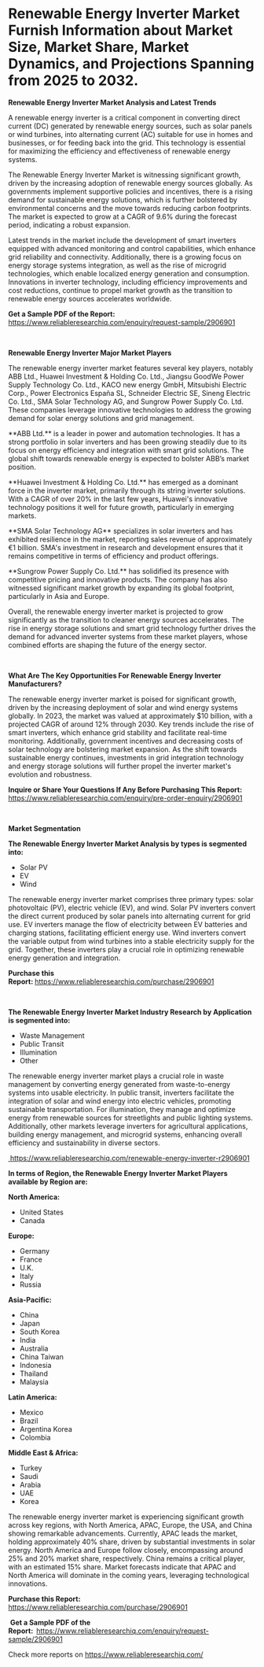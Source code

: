 <p><h1>Renewable Energy Inverter Market Furnish Information about Market Size, Market Share, Market Dynamics, and Projections Spanning from 2025 to 2032.</h1></p><p><strong>Renewable Energy Inverter Market Analysis and Latest Trends</strong></p>
<p><p>A renewable energy inverter is a critical component in converting direct current (DC) generated by renewable energy sources, such as solar panels or wind turbines, into alternating current (AC) suitable for use in homes and businesses, or for feeding back into the grid. This technology is essential for maximizing the efficiency and effectiveness of renewable energy systems.</p><p>The Renewable Energy Inverter Market is witnessing significant growth, driven by the increasing adoption of renewable energy sources globally. As governments implement supportive policies and incentives, there is a rising demand for sustainable energy solutions, which is further bolstered by environmental concerns and the move towards reducing carbon footprints. The market is expected to grow at a CAGR of 9.6% during the forecast period, indicating a robust expansion.</p><p>Latest trends in the market include the development of smart inverters equipped with advanced monitoring and control capabilities, which enhance grid reliability and connectivity. Additionally, there is a growing focus on energy storage systems integration, as well as the rise of microgrid technologies, which enable localized energy generation and consumption. Innovations in inverter technology, including efficiency improvements and cost reductions, continue to propel market growth as the transition to renewable energy sources accelerates worldwide.</p></p>
<p><strong>Get a Sample PDF of the Report:&nbsp;</strong> <a href="https://www.reliableresearchiq.com/enquiry/request-sample/2906901?utm_campaign=2926&utm_medium=2&utm_source=Github&utm_content=ia&utm_term=12032025&utm_id=renewable-energy-inverter">https://www.reliableresearchiq.com/enquiry/request-sample/2906901</a></p>
<p>&nbsp;</p>
<p><strong>Renewable Energy Inverter Major Market Players</strong></p>
<p><p>The renewable energy inverter market features several key players, notably ABB Ltd., Huawei Investment & Holding Co. Ltd., Jiangsu GoodWe Power Supply Technology Co. Ltd., KACO new energy GmbH, Mitsubishi Electric Corp., Power Electronics España SL, Schneider Electric SE, Sineng Electric Co. Ltd., SMA Solar Technology AG, and Sungrow Power Supply Co. Ltd. These companies leverage innovative technologies to address the growing demand for solar energy solutions and grid management.</p><p>**ABB Ltd.** is a leader in power and automation technologies. It has a strong portfolio in solar inverters and has been growing steadily due to its focus on energy efficiency and integration with smart grid solutions. The global shift towards renewable energy is expected to bolster ABB’s market position.</p><p>**Huawei Investment & Holding Co. Ltd.** has emerged as a dominant force in the inverter market, primarily through its string inverter solutions. With a CAGR of over 20% in the last few years, Huawei's innovative technology positions it well for future growth, particularly in emerging markets.</p><p>**SMA Solar Technology AG** specializes in solar inverters and has exhibited resilience in the market, reporting sales revenue of approximately €1 billion. SMA's investment in research and development ensures that it remains competitive in terms of efficiency and product offerings.</p><p>**Sungrow Power Supply Co. Ltd.** has solidified its presence with competitive pricing and innovative products. The company has also witnessed significant market growth by expanding its global footprint, particularly in Asia and Europe.</p><p>Overall, the renewable energy inverter market is projected to grow significantly as the transition to cleaner energy sources accelerates. The rise in energy storage solutions and smart grid technology further drives the demand for advanced inverter systems from these market players, whose combined efforts are shaping the future of the energy sector.</p></p>
<p>&nbsp;</p>
<p><strong>What Are The Key Opportunities For Renewable Energy Inverter Manufacturers?</strong></p>
<p><p>The renewable energy inverter market is poised for significant growth, driven by the increasing deployment of solar and wind energy systems globally. In 2023, the market was valued at approximately $10 billion, with a projected CAGR of around 12% through 2030. Key trends include the rise of smart inverters, which enhance grid stability and facilitate real-time monitoring. Additionally, government incentives and decreasing costs of solar technology are bolstering market expansion. As the shift towards sustainable energy continues, investments in grid integration technology and energy storage solutions will further propel the inverter market's evolution and robustness.</p></p>
<p><strong>Inquire or Share Your Questions If Any Before Purchasing This Report:</strong> <a href="https://www.reliableresearchiq.com/enquiry/pre-order-enquiry/2906901?utm_campaign=2926&utm_medium=2&utm_source=Github&utm_content=ia&utm_term=12032025&utm_id=renewable-energy-inverter">https://www.reliableresearchiq.com/enquiry/pre-order-enquiry/2906901</a></p>
<p>&nbsp;</p>
<p><strong>Market Segmentation</strong></p>
<p><strong>The Renewable Energy Inverter Market Analysis by types is segmented into:</strong></p>
<p><ul><li>Solar PV</li><li>EV</li><li>Wind</li></ul></p>
<p><p>The renewable energy inverter market comprises three primary types: solar photovoltaic (PV), electric vehicle (EV), and wind. Solar PV inverters convert the direct current produced by solar panels into alternating current for grid use. EV inverters manage the flow of electricity between EV batteries and charging stations, facilitating efficient energy use. Wind inverters convert the variable output from wind turbines into a stable electricity supply for the grid. Together, these inverters play a crucial role in optimizing renewable energy generation and integration.</p></p>
<p><strong>Purchase this Report:&nbsp;</strong><a href="https://www.reliableresearchiq.com/purchase/2906901?utm_campaign=2926&utm_medium=2&utm_source=Github&utm_content=ia&utm_term=12032025&utm_id=renewable-energy-inverter">https://www.reliableresearchiq.com/purchase/2906901</a></p>
<p>&nbsp;</p>
<p><strong>The Renewable Energy Inverter Market Industry Research by Application is segmented into:</strong></p>
<p><ul><li>Waste Management</li><li>Public Transit</li><li>Illumination</li><li>Other</li></ul></p>
<p><p>The renewable energy inverter market plays a crucial role in waste management by converting energy generated from waste-to-energy systems into usable electricity. In public transit, inverters facilitate the integration of solar and wind energy into electric vehicles, promoting sustainable transportation. For illumination, they manage and optimize energy from renewable sources for streetlights and public lighting systems. Additionally, other markets leverage inverters for agricultural applications, building energy management, and microgrid systems, enhancing overall efficiency and sustainability in diverse sectors.</p></p>
<p><a href="https://www.reliableresearchiq.com/renewable-energy-inverter-r2906901?utm_campaign=2926&utm_medium=2&utm_source=Github&utm_content=ia&utm_term=12032025&utm_id=renewable-energy-inverter">&nbsp;https://www.reliableresearchiq.com/renewable-energy-inverter-r2906901</a></p>
<p><strong>In terms of Region, the Renewable Energy Inverter Market Players available by Region are:</strong></p>
<p>
    <p> <strong> North America: </strong>
        <ul>
            <li>United States</li>
            <li>Canada</li>
        </ul>
        </p> 
    <p> <strong> Europe: </strong>
        <ul>
            <li>Germany</li>
            <li>France</li>
            <li>U.K.</li>
            <li>Italy</li>
            <li>Russia</li>
        </ul>
        </p> 
    <p> <strong> Asia-Pacific: </strong>
        <ul>
            <li>China</li>
            <li>Japan</li>
            <li>South Korea</li>
            <li>India</li>
            <li>Australia</li>
            <li>China Taiwan</li>
            <li>Indonesia</li>
            <li>Thailand</li>
            <li>Malaysia</li>
        </ul>
        </p> 
    <p> <strong> Latin America: </strong>
        <ul>
            <li>Mexico</li>
            <li>Brazil</li>
            <li>Argentina Korea</li>
            <li>Colombia</li>
        </ul>
        </p> 
    <p> <strong> Middle East & Africa: </strong>
        <ul>
            <li>Turkey</li>
            <li>Saudi</li>
            <li>Arabia</li>
            <li>UAE</li>
            <li>Korea</li>
        </ul>
    </p>
    </p>
<p><p>The renewable energy inverter market is experiencing significant growth across key regions, with North America, APAC, Europe, the USA, and China showing remarkable advancements. Currently, APAC leads the market, holding approximately 40% share, driven by substantial investments in solar energy. North America and Europe follow closely, encompassing around 25% and 20% market share, respectively. China remains a critical player, with an estimated 15% share. Market forecasts indicate that APAC and North America will dominate in the coming years, leveraging technological innovations.</p></p>
<p><strong>Purchase this Report: </strong><a href="https://www.reliableresearchiq.com/purchase/2906901?utm_campaign=2926&utm_medium=2&utm_source=Github&utm_content=ia&utm_term=12032025&utm_id=renewable-energy-inverter">https://www.reliableresearchiq.com/purchase/2906901</a></p>
<p>&nbsp;<strong>Get a Sample PDF of the Report:&nbsp;&nbsp;</strong><a href="https://www.reliableresearchiq.com/enquiry/request-sample/2906901?utm_campaign=2926&utm_medium=2&utm_source=Github&utm_content=ia&utm_term=12032025&utm_id=renewable-energy-inverter">https://www.reliableresearchiq.com/enquiry/request-sample/2906901</a></p>
<p><strong></strong></p>
<p>Check more reports on <a href="https://www.reliableresearchiq.com/?utm_campaign=2926&utm_medium=2&utm_source=Github&utm_content=ia&utm_term=12032025&utm_id=renewable-energy-inverter">https://www.reliableresearchiq.com/</a></p>